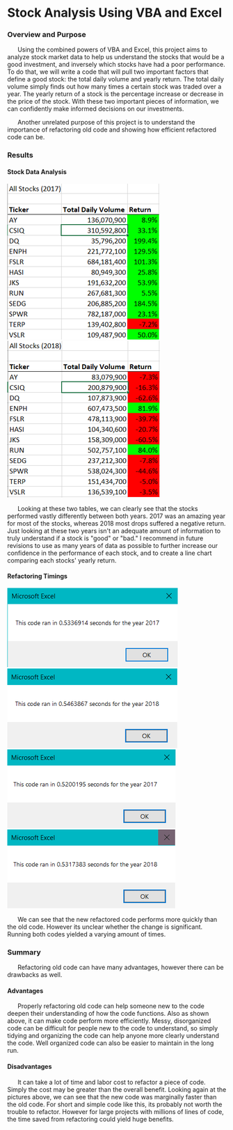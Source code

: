 # Stock Analysis Using VBA and Excel

### Overview and Purpose
&nbsp;&nbsp;&nbsp;&nbsp;&nbsp;&nbsp;Using the combined powers of VBA and Excel, this project aims to analyze stock market data to help us understand the stocks that would be a good investment, and inversely which stocks have had a poor performance.  To do that, we will write a code that will pull two important factors that define a good stock: the total daily volume and yearly return. The total daily volume simply finds out how many times a certain stock was traded over a year. The yearly return of a stock is the percentage increase or decrease in the price of the stock. With these two important pieces of information, we can confidently make informed decisions on our investments.

&nbsp;&nbsp;&nbsp;&nbsp;&nbsp;&nbsp;Another unrelated purpose of this project is to understand the importance of refactoring old code and showing how efficient refactored code can be.
### Results
#### Stock Data Analysis
![2017](2017.png)
![2018](2018.png)

&nbsp;&nbsp;&nbsp;&nbsp;&nbsp;&nbsp;Looking at these two tables, we can clearly see that the stocks performed vastly differently between both years. 2017 was an amazing year for most of the stocks, whereas 2018 most drops suffered a negative return. Just looking at these two years isn't an adequate amount of information to truly understand if a stock is "good" or "bad." I recommend in future revisions to use as many years of data as possible to further increase our confidence in the performance of each stock, and to create a line chart comparing each stocks' yearly return.
#### Refactoring Timings
![time_2017](time_2017.png)
![time_2018](time_2018.png)
![VBA_Challenge_2017](VBA_Challenge_2017.png)
![VBA_Challenge_2018](VBA_Challenge_2018.png)

&nbsp;&nbsp;&nbsp;&nbsp;&nbsp;&nbsp;We can see that the new refactored code performs more quickly than the old code. However its unclear whether the change is significant. Running both codes yielded a varying amount of times.
### Summary
&nbsp;&nbsp;&nbsp;&nbsp;&nbsp;&nbsp;Refactoring old code can have many advantages, however there can be drawbacks as well.
#### Advantages
&nbsp;&nbsp;&nbsp;&nbsp;&nbsp;&nbsp;Properly refactoring old code can help someone new to the code deepen their understanding of how the code functions. Also as shown above, it can make code perform more efficiently. Messy, disorganized code can be difficult for people new to the code to understand, so simply tidying and organizing the code can help anyone more clearly understand the code. Well organized code can also be easier to maintain in the long run.
#### Disadvantages
&nbsp;&nbsp;&nbsp;&nbsp;&nbsp;&nbsp;It can take a lot of time and labor cost to refactor a piece of code. Simply the cost may be greater than the overall benefit. Looking again at the pictures above, we can see that the new code was marginally faster than the old code. For short and simple code like this, its probably not worth the trouble to refactor. However for large projects with millions of lines of code, the time saved from refactoring could yield huge benefits.

